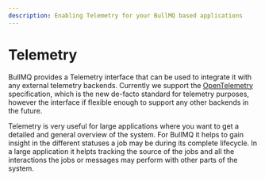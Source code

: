 ```yaml
---
description: Enabling Telemetry for your BullMQ based applications
---
```


# Telemetry

BullMQ provides a Telemetry interface that can be used to integrate it with any external telemetry backends. Currently we support the [OpenTelemetry](https://opentelemetry.io) specification, which is the new de-facto standard for telemetry purposes, however the interface if flexible enough to support any other backends in the future.

Telemetry is very useful for large applications where you want to get a detailed and general overview of the system. For BullMQ it helps to gain insight in the different statuses a job may be during its complete lifecycle. In a large application it helpts tracking the source of the jobs and all the interactions the jobs or messages may perform with other parts of the system.

